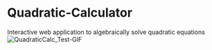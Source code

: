 # Quadratic-Calculator
Interactive web application to algebraically solve quadratic equations
![QuadraticCalc_Test-GIF](https://github.com/user-attachments/assets/5c1c9e45-329f-4c45-b4f6-860cc637074b)

